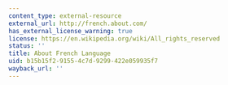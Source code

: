 ```yaml
---
content_type: external-resource
external_url: http://french.about.com/
has_external_license_warning: true
license: https://en.wikipedia.org/wiki/All_rights_reserved
status: ''
title: About French Language
uid: b15b15f2-9155-4c7d-9299-422e059935f7
wayback_url: ''
---
```

